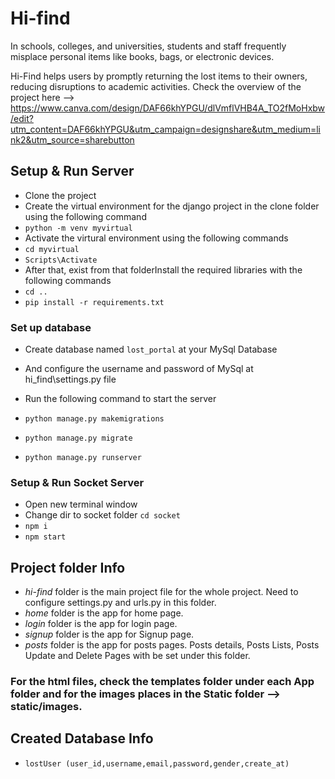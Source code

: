 # Hi-find

In schools, colleges, and universities, students and staff frequently misplace personal items like books, bags, or electronic devices. 

Hi-Find helps users by promptly returning the lost items to their owners, reducing disruptions to academic activities.
Check the overview of the project here -->  https://www.canva.com/design/DAF66khYPGU/dlVmflVHB4A_TO2fMoHxbw/edit?utm_content=DAF66khYPGU&utm_campaign=designshare&utm_medium=link2&utm_source=sharebutton


## Setup & Run Server
  - Clone the  project
  - Create the virtual environment for the django project in the clone folder using the following command
  - `python -m venv myvirtual`
  - Activate the virtural  environment using the following commands
  - `cd myvirtual`
  - `Scripts\Activate`
  - After that, exist from that folderInstall the required libraries with the following commands
  - `cd ..`
  - `pip install -r requirements.txt`
  ### Set up database
  - Create database named `lost_portal` at your MySql Database
  - And configure the username and password of MySql at hi_find\settings.py file

  - Run the following command to start the server
  - `python manage.py makemigrations`
  - `python manage.py migrate`
  - `python manage.py runserver`

### Setup & Run Socket Server
  - Open new terminal window
  - Change dir to socket folder `cd socket`
  - `npm i`
  - `npm start`


## Project folder Info
  - *hi-find* folder is the main project file for the whole project. Need to configure settings.py and urls.py in this folder.
  - *home* folder is the app for home page. 
  - *login* folder is the app for login page.
  - *signup* folder is the app for Signup page.
  - *posts* folder is the app for posts pages. Posts details, Posts Lists, Posts Update and Delete Pages with be set under this folder.

### For the html files, check the templates folder under each App folder and for the images places in the Static folder --> static/images.

## Created Database Info
  - `lostUser (user_id,username,email,password,gender,create_at)`



